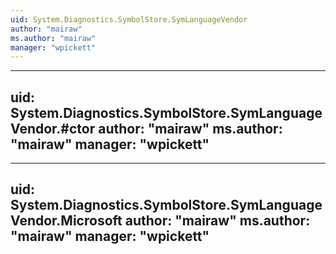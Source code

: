 ```yaml
---
uid: System.Diagnostics.SymbolStore.SymLanguageVendor
author: "mairaw"
ms.author: "mairaw"
manager: "wpickett"
---
```


---
uid: System.Diagnostics.SymbolStore.SymLanguageVendor.#ctor
author: "mairaw"
ms.author: "mairaw"
manager: "wpickett"
---

---
uid: System.Diagnostics.SymbolStore.SymLanguageVendor.Microsoft
author: "mairaw"
ms.author: "mairaw"
manager: "wpickett"
---
